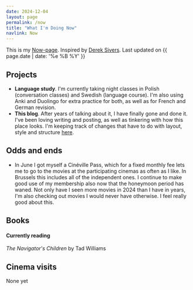 ```yaml
---
date: 2024-12-04
layout: page
permalink: /now
title: "What I'm Doing Now"
navlink: Now
---
```

This is my [Now-page](https://nownownow.com/about). Inspired by [Derek Sivers](https://sive.rs/). Last updated on {{ page.date | date: '%e %B %Y' }}

## Projects

- **Language study**. I'm currently taking night classes in Polish (conversation classes) and Swedish (language course). I'm also using Anki and Duolingo for extra practice for both, as well as for French and German revision.
- **This blog**. After years of talking about it, I have finally gone and done it. I've been loving writing and posting, as well as tinkering with how this place looks. I'm keeping track of changes that have to do with layout, style and structure [here]({{site.baseurl}}/changelog).

## Odds and ends
- In June I got myself a Cinéville Pass, which for a fixed monthly fee lets me to go to the movies at the participating cinemas as often as I like. In Brussels this includes all of the independent ones. I continue to make good use of my membership also now that the honeymoon period has waned. Not only have I seen more movies in 2024 than I have in years, I'm also checking out movies I would never have otherwise. I feel really good about this.

## Books

#### Currently reading
_The Navigator's Children_ by Tad Williams

## Cinema visits
None yet